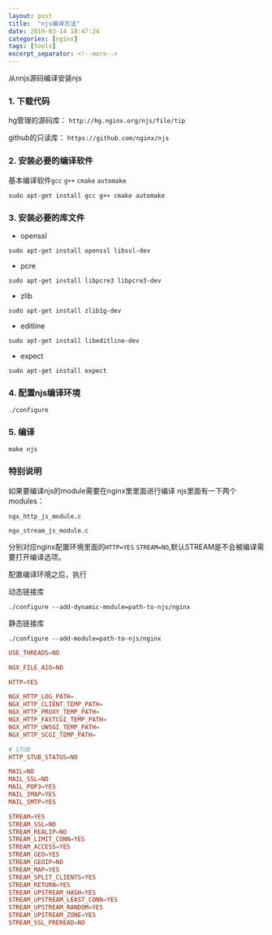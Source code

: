 ```yaml
---
layout: post
title:  "njs编译方法"
date: 2019-03-14 18:47:24
categories: [nginx]
tags: [tools]
excerpt_separator: <!--more-->
---
```


从nnjs源码编译安装njs
<!--more-->

### 1. 下载代码

hg管理的源码库：
`http://hg.nginx.org/njs/file/tip`

github的只读库：
`https://github.com/nginx/njs`

### 2. 安装必要的编译软件

基本编译软件`gcc` `g++` `cmake` `automake`

```shell
sudo apt-get install gcc g++ cmake automake
```

### 3. 安装必要的库文件

* openssl

```shell
sudo apt-get install openssl libssl-dev
```

* pcre

```shell
sudo apt-get install libpcre3 libpcre3-dev
```

* zlib

```shell
sudo apt-get install zlib1g-dev
```

* editline

```shell
sudo apt-get install libeditline-dev
```

* expect

```shell
sudo apt-get install expect
```

### 4. 配置njs编译环境

```shell
./configure
```

### 5. 编译

```shell
make njs
```

### 特别说明

如果要编译njs的module需要在nginx里里面进行编译
njs里面有一下两个modules：

`ngx_http_js_module.c`

`ngx_stream_js_module.c`

分别对应nginx配置环境里面的`HTTP=YES` `STREAM=NO`,默认STREAM是不会被编译需要打开编译选项。

配置编译环境之后，执行

动态链接库

`./configure --add-dynamic-module=path-to-njs/nginx`

静态链接库

`./configure --add-module=path-to-njs/nginx`

```conf
USE_THREADS=NO

NGX_FILE_AIO=NO

HTTP=YES

NGX_HTTP_LOG_PATH=
NGX_HTTP_CLIENT_TEMP_PATH=
NGX_HTTP_PROXY_TEMP_PATH=
NGX_HTTP_FASTCGI_TEMP_PATH=
NGX_HTTP_UWSGI_TEMP_PATH=
NGX_HTTP_SCGI_TEMP_PATH=
```

```conf
# STUB
HTTP_STUB_STATUS=NO

MAIL=NO
MAIL_SSL=NO
MAIL_POP3=YES
MAIL_IMAP=YES
MAIL_SMTP=YES

STREAM=YES
STREAM_SSL=NO
STREAM_REALIP=NO
STREAM_LIMIT_CONN=YES
STREAM_ACCESS=YES
STREAM_GEO=YES
STREAM_GEOIP=NO
STREAM_MAP=YES
STREAM_SPLIT_CLIENTS=YES
STREAM_RETURN=YES
STREAM_UPSTREAM_HASH=YES
STREAM_UPSTREAM_LEAST_CONN=YES
STREAM_UPSTREAM_RANDOM=YES
STREAM_UPSTREAM_ZONE=YES
STREAM_SSL_PREREAD=NO
```